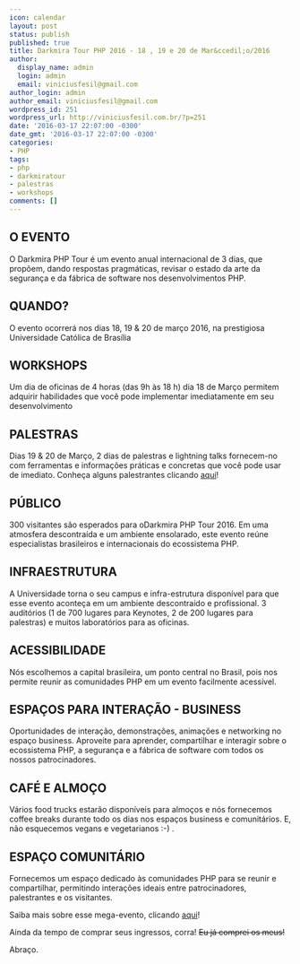 ```yaml
---
icon: calendar
layout: post
status: publish
published: true
title: Darkmira Tour PHP 2016 - 18 , 19 e 20 de Mar&ccedil;o/2016
author:
  display_name: admin
  login: admin
  email: viniciusfesil@gmail.com
author_login: admin
author_email: viniciusfesil@gmail.com
wordpress_id: 251
wordpress_url: http://viniciusfesil.com.br/?p=251
date: '2016-03-17 22:07:00 -0300'
date_gmt: '2016-03-17 22:07:00 -0300'
categories:
- PHP
tags:
- php
- darkmiratour
- palestras
- workshops
comments: []
---
```

<h2>O EVENTO</h2>
<p>O Darkmira PHP Tour &eacute; um evento anual internacional de 3 dias, que prop&otilde;em, dando respostas pragm&aacute;ticas, revisar o estado da arte da seguran&ccedil;a e da f&aacute;brica de software nos desenvolvimentos PHP.</p>
<h2>QUANDO?</h2>
<p>O evento ocorrer&aacute; nos dias 18, 19 &amp; 20 de mar&ccedil;o 2016, na prestigiosa Universidade Cat&oacute;lica de Bras&iacute;lia</p>
<h2>WORKSHOPS</h2>
<p>Um dia de oficinas de 4 horas (das 9h &agrave;s 18 h) dia 18 de Mar&ccedil;o permitem adquirir habilidades que voc&ecirc; pode implementar imediatamente em seu desenvolvimento</p>
<h2>PALESTRAS</h2>
<p>Dias 19 &amp; 20 de Mar&ccedil;o, 2 dias de palestras e lightning talks fornecem-no com ferramentas e informa&ccedil;&otilde;es pr&aacute;ticas e concretas que voc&ecirc; pode usar de imediato. Conhe&ccedil;a alguns palestrantes clicando <a href="https://br.darkmiratour.com/palestrantes/">aqui</a>!</p>
<h2>P&Uacute;BLICO</h2>
<p>300 visitantes s&atilde;o esperados para oDarkmira PHP Tour 2016. Em uma atmosfera descontra&iacute;da e um ambiente ensolarado, este evento re&uacute;ne especialistas brasileiros e internacionais do ecossistema PHP.</p>
<h2>INFRAESTRUTURA</h2>
<p>A Universidade torna o seu campus e infra-estrutura dispon&iacute;vel para que esse evento aconte&ccedil;a em um ambiente descontra&iacute;do e profissional. 3 audit&oacute;rios (1 de 700 lugares para Keynotes, 2 de 200 lugares para palestras) e muitos laborat&oacute;rios para as oficinas.</p>
<h2>ACESSIBILIDADE</h2>
<p>N&oacute;s escolhemos a capital brasileira, um ponto central no Brasil, pois nos permite reunir as comunidades PHP em um evento facilmente acess&iacute;vel.</p>
<h2>ESPA&Ccedil;OS PARA INTERA&Ccedil;&Atilde;O - BUSINESS</h2>
<p>Oportunidades de intera&ccedil;&atilde;o, demonstra&ccedil;&otilde;es, anima&ccedil;&otilde;es e networking no espa&ccedil;o business. Aproveite para aprender, compartilhar e interagir sobre o ecossistema PHP, a seguran&ccedil;a e a f&aacute;brica de software com todos os nossos patrocinadores.</p>
<h2>CAF&Eacute; E ALMO&Ccedil;O</h2>
<p>V&aacute;rios food trucks estar&atilde;o dispon&iacute;veis para almo&ccedil;os e n&oacute;s fornecemos coffee breaks durante todo os dias nos espa&ccedil;os business e comunit&aacute;rios. E, n&atilde;o esquecemos vegans e vegetarianos :-) .</p>
<h2>ESPA&Ccedil;O COMUNIT&Aacute;RIO</h2>
<p>Fornecemos um espa&ccedil;o dedicado &agrave;s comunidades PHP para se reunir e compartilhar, permitindo intera&ccedil;&otilde;es ideais entre patrocinadores, palestrantes e os visitantes.</p>
<p>Saiba mais sobre esse mega-evento, clicando <a href="https://br.darkmiratour.com/">aqui</a>!</p>
<p>Ainda da tempo de comprar seus ingressos, corra! <del>Eu j&aacute; comprei os meus!</del></p>
<p>Abra&ccedil;o.</p>
